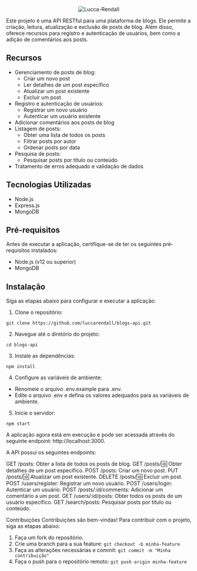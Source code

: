 <div align="center">
<img src="https://i.ibb.co/gJN1st9/Lucca-Rendall.png" alt="Lucca-Rendall">  
</div>

Este projeto é uma API RESTful para uma plataforma de blogs. Ele permite a criação, leitura, atualização e exclusão de posts de blog. Além disso, oferece recursos para registro e autenticação de usuários, bem como a adição de comentários aos posts.

## Recursos

- Gerenciamento de posts de blog:
  - Criar um novo post
  - Ler detalhes de um post específico
  - Atualizar um post existente
  - Excluir um post
- Registro e autenticação de usuários:
  - Registrar um novo usuário
  - Autenticar um usuário existente
- Adicionar comentários aos posts de blog
- Listagem de posts:
  - Obter uma lista de todos os posts
  - Filtrar posts por autor
  - Ordenar posts por data
- Pesquisa de posts:
  - Pesquisar posts por título ou conteúdo
- Tratamento de erros adequado e validação de dados

## Tecnologias Utilizadas

- Node.js
- Express.js
- MongoDB

## Pré-requisitos

Antes de executar a aplicação, certifique-se de ter os seguintes pré-requisitos instalados:

- Node.js (v12 ou superior)
- MongoDB

## Instalação

Siga as etapas abaixo para configurar e executar a aplicação:

1. Clone o repositório:

```
git clone https://github.com/luccarendall/blogs-api.git
```
2. Navegue até o diretório do projeto:
```
cd blogs-api
```

3. Instale as dependências:
```
npm install
```

4. Configure as variáveis de ambiente:

- Renomeie o arquivo .env.example para .env.  
- Edite o arquivo .env e defina os valores adequados para as variáveis de ambiente.

5. Inicie o servidor:
```
npm start
```
A aplicação agora está em execução e pode ser acessada através do seguinte endpoint: http://localhost:3000.

A API possui os seguintes endpoints:

GET /posts: Obter a lista de todos os posts de blog.
GET /posts/:id: Obter detalhes de um post específico.
POST /posts: Criar um novo post.
PUT /posts/:id: Atualizar um post existente.
DELETE /posts/:id: Excluir um post.
POST /users/register: Registrar um novo usuário.
POST /users/login: Autenticar um usuário.
POST /posts/:id/comments: Adicionar um comentário a um post.
GET /users/:id/posts: Obter todos os posts de um usuário específico.
GET /search/posts: Pesquisar posts por título ou conteúdo.

Contribuições
Contribuições são bem-vindas! Para contribuir com o projeto, siga as etapas abaixo:

1. Faça um fork do repositório.
2. Crie uma branch para a sua feature:
```git checkout -b minha-feature```
3. Faça as alterações necessárias e commit:
```git commit -m "Minha contribuição"```
4. Faça o push para o repositório remoto:
```git push origin minha-feature```
